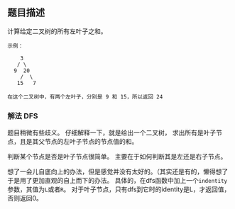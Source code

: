 ## 题目描述
计算给定二叉树的所有左叶子之和。
```
示例：

    3
   / \
  9  20
    /  \
   15   7

在这个二叉树中，有两个左叶子，分别是 9 和 15，所以返回 24
```

### 解法 DFS
题目稍微有些歧义。
仔细解释一下，就是给出一个二叉树，
求出所有是叶子节点，且是其父节点的左叶子节点的节点值的和。

判断某个节点是否是叶子节点很简单。
主要在于如何判断其是左还是右子节点。

想了一会儿自底向上的办法，但是感觉并没有太好的。（其实还是有的，懒得想了
于是用了更加直观的自上而下的办法。
具体的，在dfs函数中加上一个`indentity`参数，其值为`L`或者`R`。
对于叶子节点，只有dfs到它时的identity是L，才返回值，否则返回0。